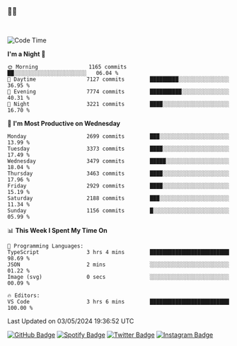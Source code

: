 ### 🤙🍺

<!-- <a href="https://github-readme-stats.vercel.app/api?username=hzak2xx&count_private=true&show_icons=true&theme=dracula">
  <img align="center" src="https://github-readme-stats.vercel.app/api?username=hzak2xx&count_private=true&show_icons=true&theme=dracula" />
</a>
</br> -->
</br>

<!--START_SECTION:waka-->
![Code Time](http://img.shields.io/badge/Code%20Time-3%2C275%20hrs%2040%20mins-blue)

**I'm a Night 🦉** 

```text
🌞 Morning                1165 commits        ██░░░░░░░░░░░░░░░░░░░░░░░   06.04 % 
🌆 Daytime                7127 commits        █████████░░░░░░░░░░░░░░░░   36.95 % 
🌃 Evening                7774 commits        ██████████░░░░░░░░░░░░░░░   40.31 % 
🌙 Night                  3221 commits        ████░░░░░░░░░░░░░░░░░░░░░   16.70 % 
```
📅 **I'm Most Productive on Wednesday** 

```text
Monday                   2699 commits        ███░░░░░░░░░░░░░░░░░░░░░░   13.99 % 
Tuesday                  3373 commits        ████░░░░░░░░░░░░░░░░░░░░░   17.49 % 
Wednesday                3479 commits        █████░░░░░░░░░░░░░░░░░░░░   18.04 % 
Thursday                 3463 commits        ████░░░░░░░░░░░░░░░░░░░░░   17.96 % 
Friday                   2929 commits        ████░░░░░░░░░░░░░░░░░░░░░   15.19 % 
Saturday                 2188 commits        ███░░░░░░░░░░░░░░░░░░░░░░   11.34 % 
Sunday                   1156 commits        █░░░░░░░░░░░░░░░░░░░░░░░░   05.99 % 
```


📊 **This Week I Spent My Time On** 

```text
💬 Programming Languages: 
TypeScript               3 hrs 4 mins        █████████████████████████   98.69 % 
JSON                     2 mins              ░░░░░░░░░░░░░░░░░░░░░░░░░   01.22 % 
Image (svg)              0 secs              ░░░░░░░░░░░░░░░░░░░░░░░░░   00.09 % 

🔥 Editors: 
VS Code                  3 hrs 6 mins        █████████████████████████   100.00 % 
```


 Last Updated on 03/05/2024 19:36:52 UTC
<!--END_SECTION:waka-->

[![GitHub Badge](https://img.shields.io/badge/GitHub-100000?style=for-the-badge&logo=github&logoColor=white)](https://github.com/hzak2xx)
[![Spotify Badge](https://img.shields.io/badge/Spotify-1ED760?&style=for-the-badge&logo=spotify&logoColor=white)](https://open.spotify.com/user/uf90s6sbbh75a1mt44clkhkvf)
[![Twitter Badge](https://img.shields.io/badge/Twitter-1DA1F2?style=for-the-badge&logo=twitter&logoColor=white)](https://twitter.com/hzak2xx)
[![Instagram Badge](https://img.shields.io/badge/Instagram-E4405F?style=for-the-badge&logo=instagram&logoColor=white)](https://www.instagram.com/hzak2xx/)
